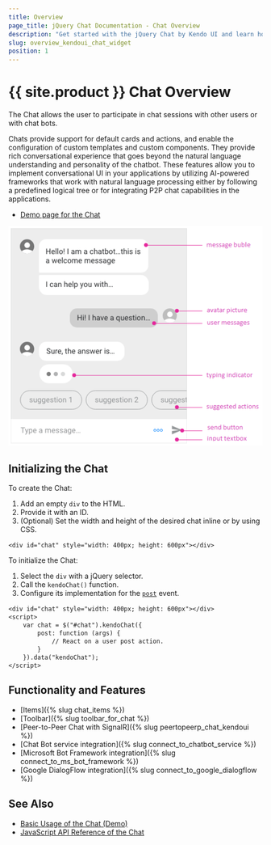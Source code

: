 ```yaml
---
title: Overview
page_title: jQuery Chat Documentation - Chat Overview
description: "Get started with the jQuery Chat by Kendo UI and learn how to create, initialize, and enable the widget."
slug: overview_kendoui_chat_widget
position: 1
---
```


# {{ site.product }} Chat Overview

The Chat allows the user to participate in chat sessions with other users or with chat bots.

Chats provide support for default cards and actions, and enable the configuration of custom templates and custom components. They provide rich conversational experience that goes beyond the natural language understanding and personality of the chatbot. These features allow you to implement conversational UI in your applications by utilizing AI-powered frameworks that work with natural language processing either by following a predefined logical tree or for integrating P2P chat capabilities in the applications.

* [Demo page for the Chat](https://demos.telerik.com/kendo-ui/chat/index)

![Kendo UI for jQuery Structure of the Chat](images/chat-structure-no-toolbar.png)

## Initializing the Chat

To create the Chat:

1. Add an empty `div` to the HTML.
1. Provide it with an ID.
1. (Optional) Set the width and height of the desired chat inline or by using CSS.

```dojo
<div id="chat" style="width: 400px; height: 600px"></div>
```

To initialize the Chat:

1. Select the `div` with a jQuery selector.
1. Call the `kendoChat()` function.
1. Configure its implementation for the [`post`](/api/javascript/ui/chat/events/post) event.

```dojo
<div id="chat" style="width: 400px; height: 600px"></div>
<script>
	var chat = $("#chat").kendoChat({
		post: function (args) {
			// React on a user post action.
		}
	}).data("kendoChat");
</script>
```

## Functionality and Features

* [Items]({% slug chat_items %})
* [Toolbar]({% slug toolbar_for_chat %})
* [Peer-to-Peer Chat with SignalR]({% slug peertopeerp_chat_kendoui %})
* [Chat Bot service integration]({% slug connect_to_chatbot_service %})
* [Microsoft Bot Framework integration]({% slug connect_to_ms_bot_framework %})
* [Google DialogFlow integration]({% slug connect_to_google_dialogflow %})

## See Also

* [Basic Usage of the Chat (Demo)](https://demos.telerik.com/kendo-ui/chat/index)
* [JavaScript API Reference of the Chat](/api/javascript/ui/chat)
